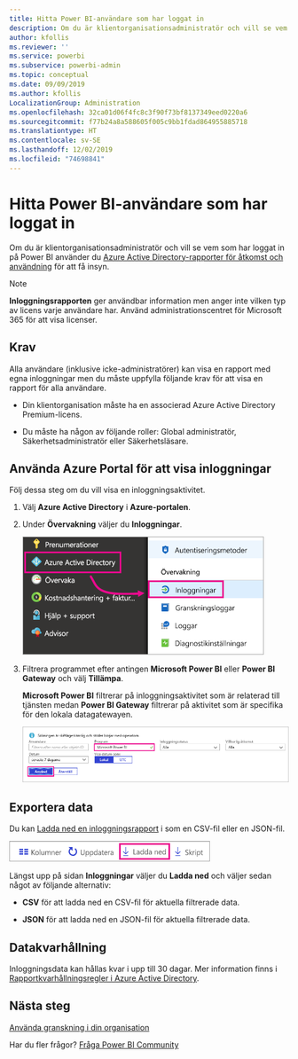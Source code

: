 ```yaml
---
title: Hitta Power BI-användare som har loggat in
description: Om du är klientorganisationsadministratör och vill se vem som har loggat in på Power BI kan du använda Azure Active Directory-rapporter för åtkomst och användning för att få insyn.
author: kfollis
ms.reviewer: ''
ms.service: powerbi
ms.subservice: powerbi-admin
ms.topic: conceptual
ms.date: 09/09/2019
ms.author: kfollis
LocalizationGroup: Administration
ms.openlocfilehash: 32ca01d06f4fc8c3f90f73bf8137349eed0220a6
ms.sourcegitcommit: f77b24a8a588605f005c9bb1fdad864955885718
ms.translationtype: HT
ms.contentlocale: sv-SE
ms.lasthandoff: 12/02/2019
ms.locfileid: "74698841"
---
```

# <a name="find-power-bi-users-that-have-signed-in"></a>Hitta Power BI-användare som har loggat in

Om du är klientorganisationsadministratör och vill se vem som har loggat in på Power BI använder du [Azure Active Directory-rapporter för åtkomst och användning](/azure/active-directory/reports-monitoring/concept-sign-ins) för att få insyn.

> [!NOTE]
> **Inloggningsrapporten** ger användbar information men anger inte vilken typ av licens varje användare har. Använd administrationscentret för Microsoft 365 för att visa licenser.

## <a name="requirements"></a>Krav

Alla användare (inklusive icke-administratörer) kan visa en rapport med egna inloggningar men du måste uppfylla följande krav för att visa en rapport för alla användare.

* Din klientorganisation måste ha en associerad Azure Active Directory Premium-licens.

* Du måste ha någon av följande roller: Global administratör, Säkerhetsadministratör eller Säkerhetsläsare.

## <a name="use-the-azure-portal-to-view-sign-ins"></a>Använda Azure Portal för att visa inloggningar

Följ dessa steg om du vill visa en inloggningsaktivitet.

1. Välj **Azure Active Directory** i **Azure-portalen**.

1. Under **Övervakning** väljer du **Inloggningar**.
   
    ![Skärmbild av Azure-gränssnittet med Azure Active Directory och inloggningsalternativen markerade.](media/service-admin-access-usage/azure-portal-sign-ins.png)

1. Filtrera programmet efter antingen **Microsoft Power BI** eller **Power BI Gateway** och välj **Tillämpa**.

    **Microsoft Power BI** filtrerar på inloggningsaktivitet som är relaterad till tjänsten medan **Power BI Gateway** filtrerar på aktivitet som är specifika för den lokala datagatewayen.
   
    ![Skärmbild av inloggningsfiltret med fältet Program markerat.](media/service-admin-access-usage/sign-in-filter.png)

## <a name="export-the-data"></a>Exportera data

Du kan [Ladda ned en inloggningsrapport](/azure/active-directory/reports-monitoring/quickstart-download-sign-in-report) i som en CSV-fil eller en JSON-fil.

![Skärmbild av nedladdningsknappen.](media/service-admin-access-usage/download-sign-in-data-csv.png)

Längst upp på sidan **Inloggningar** väljer du **Ladda ned** och väljer sedan något av följande alternativ:

* **CSV** för att ladda ned en CSV-fil för aktuella filtrerade data.

* **JSON** för att ladda ned en JSON-fil för aktuella filtrerade data.

## <a name="data-retention"></a>Datakvarhållning

Inloggningsdata kan hållas kvar i upp till 30 dagar. Mer information finns i [Rapportkvarhållningsregler i Azure Active Directory](/azure/active-directory/reports-monitoring/reference-reports-data-retention).

## <a name="next-steps"></a>Nästa steg

[Använda granskning i din organisation](service-admin-auditing.md)

Har du fler frågor? [Fråga Power BI Community](https://community.powerbi.com/)